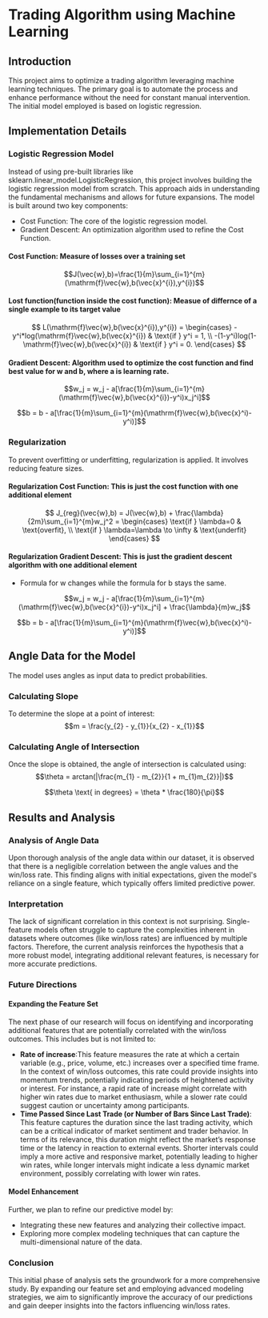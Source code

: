 # Trading Algorithm using Machine Learning
## Introduction
This project aims to optimize a trading algorithm leveraging machine learning techniques. The primary goal is to automate the process and enhance performance without the need for constant manual intervention. The initial model employed is based on logistic regression.
## Implementation Details

### Logistic Regression Model
Instead of using pre-built libraries like sklearn.linear_model.LogisticRegression, this project involves building the logistic regression model from scratch. This approach aids in understanding the fundamental mechanisms and allows for future expansions. The model is built around two key components:
- Cost Function: The core of the logistic regression model.
- Gradient Descent: An optimization algorithm used to refine the Cost Function.

#### Cost Function: Measure of losses over a training set
$$J(\vec{w},b)=\frac{1}{m}\sum_{i=1}^{m}(\mathrm{f}\vec{w},b(\vec{x}^{i}),y^{i})$$

#### Lost function(function inside the cost function): Measue of differnce of a single example to its target value 

$$
L(\mathrm{f}\vec{w},b(\vec{x}^{i}),y^{i}) = 
\begin{cases}
    -y^i*log(\mathrm{f}\vec{w},b(\vec{x}^{i}) & \text{if } y^i = 1, \\
    -(1-y^i)log(1-\mathrm{f}\vec{w},b(\vec{x}^{i}) & \text{if } y^i = 0.
\end{cases}
$$

#### Gradient Descent: Algorithm used to optimize the cost function and find best value for w and b, where a is learning rate.
$$w_j = w_j - a[\frac{1}{m}\sum_{i=1}^{m}(\mathrm{f}\vec{w},b(\vec{x}^{i})-y^i)x_j^i]$$

$$b = b - a[\frac{1}{m}\sum_{i=1}^{m}(\mathrm{f}\vec{w},b(\vec{x}^i)-y^i)]$$

### Regularization
To prevent overfitting or underfitting, regularization is applied. It involves reducing feature sizes.
#### Regularization Cost Function: This is just the cost function with one additional element

$$
J_{reg}(\vec{w},b) = J(\vec{w},b) + \frac{\lambda}{2m}\sum_{i=1}^{m}w_j^2 = 
\begin{cases}
    \text{if } \lambda=0 & \text{overfit}, \\
    \text{if } \lambda=\lambda \to \infty & \text{underfit}
\end{cases}
$$

#### Regularization Gradient Descent: This is just the gradient descent algorithm with one additional element
- Formula for w changes while the formula for b stays the same.

$$w_j = w_j - a[\frac{1}{m}\sum_{i=1}^{m}(\mathrm{f}\vec{w},b(\vec{x}^{i})-y^i)x_j^i] + \frac{\lambda}{m}w_j$$

$$b = b - a[\frac{1}{m}\sum_{i=1}^{m}(\mathrm{f}\vec{w},b(\vec{x}^i)-y^i)]$$

## Angle Data for the Model
The model uses angles as input data to predict probabilities.

### Calculating Slope
To determine the slope at a point of interest:
$$m = \frac{y_{2} - y_{1}}{x_{2} - x_{1}}$$

### Calculating Angle of Intersection
Once the slope is obtained, the angle of intersection is calculated using:
$$\theta = arctan(|\frac{m_{1} - m_{2}}{1 + m_{1}m_{2}}|)$$

$$\theta \text{ in degrees} = \theta * \frac{180}{\pi}$$

## Results and Analysis

### Analysis of Angle Data
Upon thorough analysis of the angle data within our dataset, it is observed that there is a negligible correlation between the angle values and the win/loss rate. This finding aligns with initial expectations, given the model's reliance on a single feature, which typically offers limited predictive power.

### Interpretation
The lack of significant correlation in this context is not surprising. Single-feature models often struggle to capture the complexities inherent in datasets where outcomes (like win/loss rates) are influenced by multiple factors. Therefore, the current analysis reinforces the hypothesis that a more robust model, integrating additional relevant features, is necessary for more accurate predictions.

### Future Directions
#### Expanding the Feature Set

The next phase of our research will focus on identifying and incorporating additional features that are potentially correlated with the win/loss outcomes. This includes but is not limited to:

- **Rate of increase**:This feature measures the rate at which a certain variable (e.g., price, volume, etc.) increases over a specified time frame. In the context of win/loss outcomes, this rate could provide insights into momentum trends, potentially indicating periods of heightened activity or interest. For instance, a rapid rate of increase might correlate with higher win rates due to market enthusiasm, while a slower rate could suggest caution or uncertainty among participants.
- **Time Passed Since Last Trade (or Number of Bars Since Last Trade)**: This feature captures the duration since the last trading activity, which can be a critical indicator of market sentiment and trader behavior. In terms of its relevance, this duration might reflect the market’s response time or the latency in reaction to external events. Shorter intervals could imply a more active and responsive market, potentially leading to higher win rates, while longer intervals might indicate a less dynamic market environment, possibly correlating with lower win rates.
#### Model Enhancement

Further, we plan to refine our predictive model by:

- Integrating these new features and analyzing their collective impact.
- Exploring more complex modeling techniques that can capture the multi-dimensional nature of the data.

### Conclusion
This initial phase of analysis sets the groundwork for a more comprehensive study. By expanding our feature set and employing advanced modeling strategies, we aim to significantly improve the accuracy of our predictions and gain deeper insights into the factors influencing win/loss rates.
